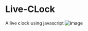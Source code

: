 # Live-CLock
A live clock using javascript
![image](https://user-images.githubusercontent.com/74610997/209573689-86f43a6e-9fcb-4333-ae4e-eb1ef0aac765.png)
